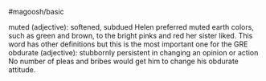 #magoosh/basic

muted (adjective): softened, subdued 
Helen preferred muted earth colors, such as green and brown, to the bright pinks and red her sister liked. 
This word has other definitions but this is the most important one for the GRE 
obdurate (adjective): stubbornly persistent in changing an opinion or action 
No number of pleas and bribes would get him to change his obdurate attitude. 
